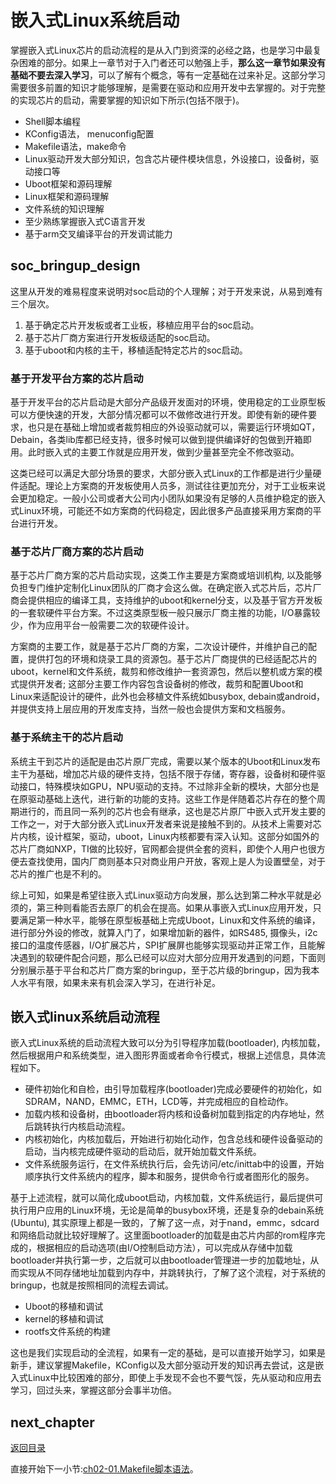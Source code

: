 # 嵌入式Linux系统启动

掌握嵌入式Linux芯片的启动流程的是从入门到资深的必经之路，也是学习中最复杂困难的部分。如果上一章节对于入门者还可以勉强上手，**那么这一章节如果没有基础不要去深入学习**，可以了解有个概念，等有一定基础在过来补足。这部分学习需要很多前置的知识才能够理解，是需要在驱动和应用开发中去掌握的。对于完整的实现芯片的启动，需要掌握的知识如下所示(包括不限于)。

- Shell脚本编程
- KConfig语法， menuconfig配置
- Makefile语法，make命令
- Linux驱动开发大部分知识，包含芯片硬件模块信息，外设接口，设备树，驱动接口等
- Uboot框架和源码理解
- Linux框架和源码理解
- 文件系统的知识理解
- 至少熟练掌握嵌入式C语言开发
- 基于arm交叉编译平台的开发调试能力

## soc_bringup_design

这里从开发的难易程度来说明对soc启动的个人理解；对于开发来说，从易到难有三个层次。

1. 基于确定芯片开发板或者工业板，移植应用平台的soc启动。
2. 基于芯片厂商方案进行开发板级适配的soc启动。
3. 基于uboot和内核的主干，移植适配特定芯片的soc启动。

### 基于开发平台方案的芯片启动

基于开发平台的芯片启动是大部分产品级开发面对的环境，使用稳定的工业原型板可以方便快速的开发，大部分情况都可以不做修改进行开发。即使有新的硬件要求，也只是在基础上增加或者裁剪相应的外设驱动就可以，需要运行环境如QT，Debain，各类lib库都已经支持，很多时候可以做到提供编译好的包做到开箱即用。此时嵌入式的主要工作就是应用开发，做到少量甚至完全不修改驱动。

这类已经可以满足大部分场景的要求，大部分嵌入式Linux的工作都是进行少量硬件适配。理论上方案商的开发板使用人员多，测试往往更加充分，对于工业板来说会更加稳定。一般小公司或者大公司内小团队如果没有足够的人员维护稳定的嵌入式Linux环境，可能还不如方案商的代码稳定，因此很多产品直接采用方案商的平台进行开发。

### 基于芯片厂商方案的芯片启动

基于芯片厂商方案的芯片启动实现，这类工作主要是方案商或培训机构, 以及能够负担专门维护定制化Linux团队的厂商才会这么做。在确定嵌入式芯片后，芯片厂商会提供相应的编译工具，支持维护的uboot和kernel分支，以及基于官方开发板的一套软硬件平台方案。不过这类原型板一般只展示厂商主推的功能，I/O暴露较少，作为应用平台一般需要二次的软硬件设计。

方案商的主要工作，就是基于芯片厂商的方案，二次设计硬件，并维护自己的配置，提供打包的环境和烧录工具的资源包。基于芯片厂商提供的已经适配芯片的uboot，kernel和文件系统，裁剪和修改维护一套资源包，然后以整机或方案的模式提供开发者; 这部分主要工作内容包含设备树的修改，裁剪和配置Uboot和Linux来适配设计的硬件，此外也会移植文件系统如busybox, debain或android，并提供支持上层应用的开发库支持，当然一般也会提供方案和文档服务。

### 基于系统主干的芯片启动

系统主干到芯片的适配是由芯片原厂完成，需要以某个版本的Uboot和Linux发布主干为基础，增加芯片级的硬件支持，包括不限于存储，寄存器，设备树和硬件驱动接口，特殊模块如GPU，NPU驱动的支持。不过除非全新的模块，大部分也是在原驱动基础上迭代，进行新的功能的支持。这些工作是伴随着芯片存在的整个周期进行的，而且同一系列的芯片也会有继承，这也是芯片原厂中嵌入式开发主要的工作之一，对于大部分嵌入式Linux开发者来说是接触不到的。从技术上需要对芯片内核，设计框架，驱动，uboot，Linux内核都要有深入认知。这部分如国外的芯片厂商如NXP，TI做的比较好，官网都会提供全套的资料，即使个人用户也很方便去查找使用，国内厂商则基本只对商业用户开放，客观上是人为设置壁垒，对于芯片的推广也是不利的。

综上可知，如果是希望往嵌入式Linux驱动方向发展，那么达到第二种水平就是必须的，第三种则看能否去原厂的机会在提高。如果从事嵌入式Linux应用开发，只要满足第一种水平，能够在原型板基础上完成Uboot，Linux和文件系统的编译，进行部分外设的修改，就算入门了，如果增加新的器件，如RS485, 摄像头，i2c接口的温度传感器，I/O扩展芯片，SPI扩展屏也能够实现驱动并正常工作，且能解决遇到的软硬件配合问题，那么已经可以应对大部分应用开发遇到的问题，下面则分别展示基于平台和芯片厂商方案的bringup，至于芯片级的bringup，因为我本人水平有限，如果未来有机会深入学习，在进行补足。

## 嵌入式linux系统启动流程

嵌入式Linux系统的启动流程大致可以分为引导程序加载(bootloader), 内核加载，然后根据用户和系统类型，进入图形界面或者命令行模式，根据上述信息，具体流程如下。

- 硬件初始化和自检，由引导加载程序(bootloader)完成必要硬件的初始化，如SDRAM，NAND，EMMC，ETH，LCD等，并完成相应的自检动作。
- 加载内核和设备树，由bootloader将内核和设备树加载到指定的内存地址，然后跳转执行内核启动流程。
- 内核初始化，内核加载后，开始进行初始化动作，包含总线和硬件设备驱动的启动，当内核完成硬件驱动的启动后，就开始加载文件系统。
- 文件系统服务运行，在文件系统执行后，会先访问/etc/inittab中的设置，开始顺序执行文件系统内的程序，脚本和服务，提供命令行或者图形化的服务。

基于上述流程，就可以简化成uboot启动，内核加载，文件系统运行，最后提供可执行用户应用的Linux环境，无论是简单的busybox环境，还是复杂的debain系统(Ubuntu), 其实原理上都是一致的，了解了这一点，对于nand，emmc，sdcard和网络启动就比较好理解了。这里面bootloader的加载是由芯片内部的rom程序完成的，根据相应的启动选项(由I/O控制启动方法），可以完成从存储中加载bootloader并执行第一步，之后就可以由bootloader管理进一步的加载地址，从而实现从不同存储地址加载到内存中，并跳转执行，了解了这个流程，对于系统的bringup，也就是按照相同的流程去调试。

- Uboot的移植和调试
- kernel的移植和调试
- rootfs文件系统的构建

这也是我们实现启动的全流程，如果有一定的基础，是可以直接开始学习，如果是新手，建议掌握Makefile，KConfig以及大部分驱动开发的知识再去尝试，这是嵌入式Linux中比较困难的部分，即使上手发现不会也不要气馁，先从驱动和应用去学习，回过头来，掌握这部分会事半功倍。

## next_chapter

[返回目录](./SUMMARY.md)

直接开始下一小节:[ch02-01.Makefile脚本语法](./ch02-01.makefile.md)。
